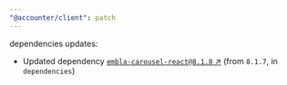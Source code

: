 ```yaml
---
"@accounter/client": patch
---
```

dependencies updates:
  - Updated dependency [`embla-carousel-react@8.1.8` ↗︎](https://www.npmjs.com/package/embla-carousel-react/v/8.1.8) (from `8.1.7`, in `dependencies`)
